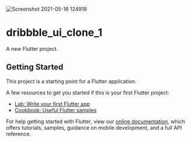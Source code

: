 
![Screenshot 2021-05-16 124918](https://user-images.githubusercontent.com/25848037/118388988-2d10b380-b645-11eb-863f-83be8ccae2f9.png)
# dribbble_ui_clone_1

A new Flutter project.

## Getting Started

This project is a starting point for a Flutter application.

A few resources to get you started if this is your first Flutter project:

- [Lab: Write your first Flutter app](https://flutter.dev/docs/get-started/codelab)
- [Cookbook: Useful Flutter samples](https://flutter.dev/docs/cookbook)

For help getting started with Flutter, view our
[online documentation](https://flutter.dev/docs), which offers tutorials,
samples, guidance on mobile development, and a full API reference.

